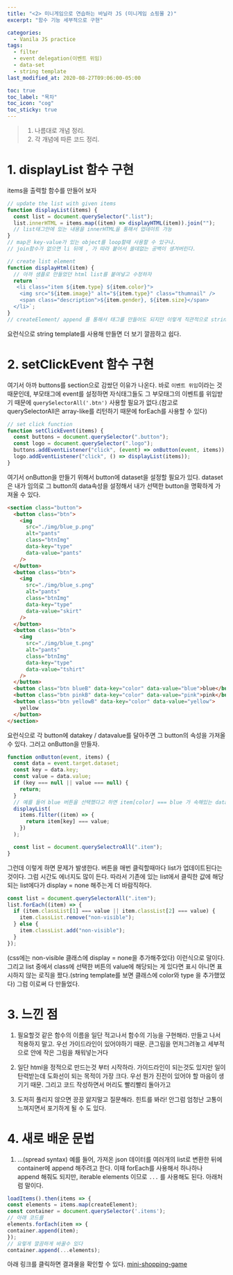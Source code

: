 ```yaml
---
title: "<2> 미니게임으로 연습하는 바닐라 JS (미니게임 쇼핑몰 2)"
excerpt: "함수 기능 세부적으로 구현"

categories:
  - Vanila JS practice
tags:
  - filter
  - event delegation(이벤트 위임)
  - data-set
  - string template
last_modified_at: 2020-08-27T09:06:00-05:00

toc: true
toc_label: "목차"
toc_icon: "cog"
toc_sticky: true
---
```


> 1. 나름대로 개념 정리.
> 2. 각 개념에 따른 코드 정리.

# 1. displayList 함수 구현

items을 출력할 함수를 만들어 보자

```javascript
// update the list with given items
function displayList(items) {
  const list = document.querySelector(".list");
  list.innerHTML = items.map((item) => displayHTML(item)).join("");
  // list태그안에 있는 내용을 innerHTML을 통해서 업데이트 가능
}
// map은 key-value가 있는 object를 loop할때 사용할 수 있구나.
// join함수가 없으면 li 뒤에 , 가 따라 붙어서 쓸데없는 공백이 생겨버린다.

// create list element
function displayHtml(item) {
  // 아까 샘플로 만들었던 html list를 붙여넣고 수정하자
  return `
   <li class="item ${item.type} ${item.color}">
    <img src="${item.image}" alt="${item.type}" class="thumnail" />
    <span class="description">${item.gender}, ${item.size}</span>
  </li>`;
}
// createElement/ append 를 통해서 태그를 만들어도 되지만 이렇게 직관적으로 string template를 통해 return 해줘도 상관없다. 오히려 이게 더 보기 쉬울 수 있다
```

요런식으로 string template를 사용해 만들면 더 보기 깔끔하고 쉽다.

# 2. setClickEvent 함수 구현

여기서 아까 buttons를 section으로 감쌌던 이유가 나온다. 바로 `이벤트 위임`이라는 것 때문인데, 부모태그에 event를 설정하면 자식태그들도 그 부모태그의 이벤트를 위임받기 때문에 `querySelectorAll('.btn')` 사용할 필요가 없다.(참고로 querySelectorAll은 array-like를 리턴하기 때문에 forEach를 사용할 수 있다)

```javascript
// set click function
function setClickEvent(items) {
  const buttons = document.querySelector(".button");
  const logo = document.querySelector(".logo");
  buttons.addEventListener("click", (event) => onButton(event, items));
  logo.addEventListener("click", () => displayList(items));
}
```

여기서 onButton을 만들기 위해서 button에 dataset을 설정할 필요가 있다. dataset은 내가 임의로 그 button의 data속성을 설정해서 내가 선택한 button을 명확하게 가져올 수 있다.

```html
<section class="button">
  <button class="btn">
    <img
      src="./img/blue_p.png"
      alt="pants"
      class="btnImg"
      data-key="type"
      data-value="pants"
    />
  </button>
  <button class="btn">
    <img
      src="./img/blue_s.png"
      alt="pants"
      class="btnImg"
      data-key="type"
      data-value="skirt"
    />
  </button>
  <button class="btn">
    <img
      src="./img/blue_t.png"
      alt="pants"
      class="btnImg"
      data-key="type"
      data-value="tshirt"
    />
  </button>
  <button class="btn blueB" data-key="color" data-value="blue">blue</button>
  <button class="btn pinkB" data-key="color" data-value="pink">pink</button>
  <button class="btn yellowB" data-key="color" data-value="yellow">
    yellow
  </button>
</section>
```

요런식으로 각 button에 datakey / datavalue를 달아주면 그 button의 속성을 가져올 수 있다. 그러고 onButton을 만들자.

```javascript
function onButton(event, items) {
  const data = event.target.dataset;
  const key = data.key;
  const value = data.value;
  if (key === null || value === null) {
    return;
  }
  // 예를 들어 blue 버튼을 선택했다고 하면 item[color] === blue 가 속해있는 data만 filter해서 displayList에 보내게 된다
  displayList(
    items.filter((item) => {
      return item[key] === value;
    })
  );

  const list = document.querySelectroAll(".item");
}
```

그런데 이렇게 하면 문제가 발생한다. 버튼을 매번 클릭할때마다 list가 업데이트된다는 것이다. 그럼 시간도 에너지도 많이 든다. 따라서 기존에 있는 list에서 클릭한 값에 해당되는 list에다가 display = none 해주는게 더 바람직하다.

```javascript
const list = document.querySelectorAll(".item");
list.forEach((item) => {
  if (item.classList[1] === value || item.classList[2] === value) {
    item.classList.remove("non-visible");
  } else {
    item.classList.add("non-visible");
  }
});
```

(css에는 non-visible 클래스에 display = none을 추가해주었다) 이런식으로 말이다.
그리고 list 중에서 class에 선택한 버튼의 value에 해당되는 게 있다면 표시 아니면 표시하지 않는 로직을 짰다.(string template를 보면 클래스에 color와 type 을 추가했었다) 그럼 이로써 다 만들었다.

# 3. 느낀 점

1. 필요할것 같은 함수의 이름을 일단 적고나서 함수의 기능을 구현해라.
   만들고 나서 적용하지 말고. 우선 가이드라인이 있어야하기 때문. 큰그림을 먼저그려놓고 세부적으로 안에 작은 그림을 채워넣는거다

2. 일단 html을 정적으로 만드는것 부터 시작하라.
   가이드라인이 되는것도 있지만 일이 탄력받는데 도화선이 되는 목적이 가장 크다.
   우선 뭔가 진전이 있어야 할 마음이 생기기 때문. 그리고 코드 작성하면서 머리도 빨리빨리 돌아가고

3. 도저히 풀리지 않으면 끙끙 앓지말고 질문해라.
   힌트를 봐라! 안그럼 엄청난 고통이 느껴지면서 포기하게 될 수 도 있다.

# 4. 새로 배운 문법

1. ...(spread syntax)
   예를 들어, 가져온 json 데이터를 여러개의 list로 변환한 뒤에 container에 append 해주려고 한다. 이때 forEach를 사용해서 하나하나 append 해줘도 되지만, iterable elements 이므로 `...` 를 사용해도 된다. 아래처럼 말이다.

```javascript
loadItems().then(items => {
const elements = items.map(createElement);
const container = document.querySelector('.items');
// 아래 코드를
elements.forEach(item => {
container.append(item);
});
// 요렇게 깔끔하게 바꿀수 있다
container.append(...elements);
```

아래 링크를 클릭하면 결과물을 확인할 수 있다.
[mini-shopping-game](https://yeonghunko.github.io/mini_shopping_game/)
